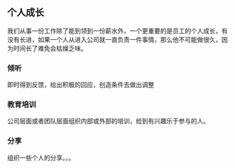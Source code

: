 ## 个人成长
我们从事一份工作除了能到领到一份薪水外，一个更重要的是员工的个人成长，有没有长进，如果一个人从进入公司就一直负责一件事情，那么他不可能做很久，因为时间长了难免会枯燥乏味。

### 倾听
即时得到反馈，给出积极的回应，创造条件去做出调整

### 教育培训
公司层面或者团队层面组织内部或外部的培训，给到有兴趣乐于参与的人。

### 分享
组织一些个人的分享。。。

